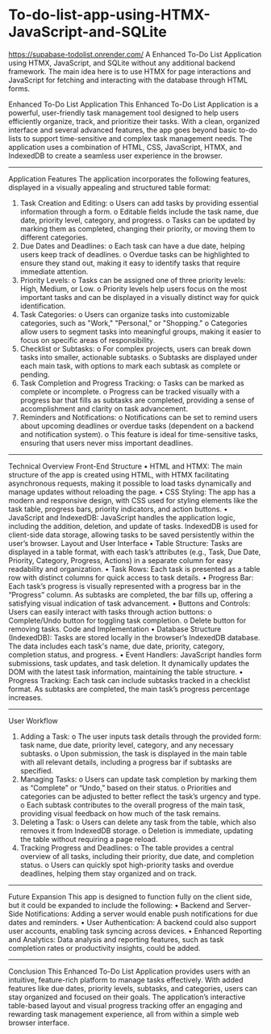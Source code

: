 # To-do-list-app-using-HTMX-JavaScript-and-SQLite
https://supabase-todolist.onrender.com/
A Enhanced To-Do List Application using HTMX, JavaScript, and SQLite without any additional backend framework. The main idea here is to use HTMX for page interactions and JavaScript for fetching and interacting with the database through HTML forms.

Enhanced To-Do List Application
This Enhanced To-Do List Application is a powerful, user-friendly task management tool designed to help users efficiently organize, track, and prioritize their tasks. With a clean, organized interface and several advanced features, the app goes beyond basic to-do lists to support time-sensitive and complex task management needs. The application uses a combination of HTML, CSS, JavaScript, HTMX, and IndexedDB to create a seamless user experience in the browser.
________________________________________
Application Features
The application incorporates the following features, displayed in a visually appealing and structured table format:
1.	Task Creation and Editing:
o	Users can add tasks by providing essential information through a form.
o	Editable fields include the task name, due date, priority level, category, and progress.
o	Tasks can be updated by marking them as completed, changing their priority, or moving them to different categories.
2.	Due Dates and Deadlines:
o	Each task can have a due date, helping users keep track of deadlines.
o	Overdue tasks can be highlighted to ensure they stand out, making it easy to identify tasks that require immediate attention.
3.	Priority Levels:
o	Tasks can be assigned one of three priority levels: High, Medium, or Low.
o	Priority levels help users focus on the most important tasks and can be displayed in a visually distinct way for quick identification.
4.	Task Categories:
o	Users can organize tasks into customizable categories, such as "Work," "Personal," or "Shopping."
o	Categories allow users to segment tasks into meaningful groups, making it easier to focus on specific areas of responsibility.
5.	Checklist or Subtasks:
o	For complex projects, users can break down tasks into smaller, actionable subtasks.
o	Subtasks are displayed under each main task, with options to mark each subtask as complete or pending.
6.	Task Completion and Progress Tracking:
o	Tasks can be marked as complete or incomplete.
o	Progress can be tracked visually with a progress bar that fills as subtasks are completed, providing a sense of accomplishment and clarity on task advancement.
7.	Reminders and Notifications:
o	Notifications can be set to remind users about upcoming deadlines or overdue tasks (dependent on a backend and notification system).
o	This feature is ideal for time-sensitive tasks, ensuring that users never miss important deadlines.
________________________________________
Technical Overview
Front-End Structure
•	HTML and HTMX: The main structure of the app is created using HTML, with HTMX facilitating asynchronous requests, making it possible to load tasks dynamically and manage updates without reloading the page.
•	CSS Styling: The app has a modern and responsive design, with CSS used for styling elements like the task table, progress bars, priority indicators, and action buttons.
•	JavaScript and IndexedDB: JavaScript handles the application logic, including the addition, deletion, and update of tasks. IndexedDB is used for client-side data storage, allowing tasks to be saved persistently within the user’s browser.
Layout and User Interface
•	Table Structure: Tasks are displayed in a table format, with each task’s attributes (e.g., Task, Due Date, Priority, Category, Progress, Actions) in a separate column for easy readability and organization.
•	Task Rows: Each task is presented as a table row with distinct columns for quick access to task details.
•	Progress Bar: Each task’s progress is visually represented with a progress bar in the “Progress” column. As subtasks are completed, the bar fills up, offering a satisfying visual indication of task advancement.
•	Buttons and Controls: Users can easily interact with tasks through action buttons:
o	Complete/Undo button for toggling task completion.
o	Delete button for removing tasks.
Code and Implementation
•	Database Structure (IndexedDB): Tasks are stored locally in the browser’s IndexedDB database. The data includes each task's name, due date, priority, category, completion status, and progress.
•	Event Handlers: JavaScript handles form submissions, task updates, and task deletion. It dynamically updates the DOM with the latest task information, maintaining the table structure.
•	Progress Tracking: Each task can include subtasks tracked in a checklist format. As subtasks are completed, the main task’s progress percentage increases.
________________________________________
User Workflow
1.	Adding a Task:
o	The user inputs task details through the provided form: task name, due date, priority level, category, and any necessary subtasks.
o	Upon submission, the task is displayed in the main table with all relevant details, including a progress bar if subtasks are specified.
2.	Managing Tasks:
o	Users can update task completion by marking them as “Complete” or “Undo,” based on their status.
o	Priorities and categories can be adjusted to better reflect the task’s urgency and type.
o	Each subtask contributes to the overall progress of the main task, providing visual feedback on how much of the task remains.
3.	Deleting a Task:
o	Users can delete any task from the table, which also removes it from IndexedDB storage.
o	Deletion is immediate, updating the table without requiring a page reload.
4.	Tracking Progress and Deadlines:
o	The table provides a central overview of all tasks, including their priority, due date, and completion status.
o	Users can quickly spot high-priority tasks and overdue deadlines, helping them stay organized and on track.
________________________________________
Future Expansion
This app is designed to function fully on the client side, but it could be expanded to include the following:
•	Backend and Server-Side Notifications: Adding a server would enable push notifications for due dates and reminders.
•	User Authentication: A backend could also support user accounts, enabling task syncing across devices.
•	Enhanced Reporting and Analytics: Data analysis and reporting features, such as task completion rates or productivity insights, could be added.
________________________________________
Conclusion
This Enhanced To-Do List Application provides users with an intuitive, feature-rich platform to manage tasks effectively. With added features like due dates, priority levels, subtasks, and categories, users can stay organized and focused on their goals. The application’s interactive table-based layout and visual progress tracking offer an engaging and rewarding task management experience, all from within a simple web browser interface.
